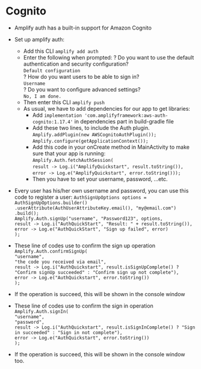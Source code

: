 # Cognito

* Amplify auth has a built-in support for Amazon Cognito
* Set up amplify auth:
  * Add this CLI `amplify add auth`
  * Enter the following when prompted:
    ? Do you want to use the default authentication and security configuration?<br>
    `Default configuration`<br>
    ? How do you want users to be able to sign in?<br>
    `Username`<br>
    ? Do you want to configure advanced settings?<br>
    `No, I am done.`<br>
  * Then enter this CLI `amplify push`
  * As usual, we have to add dependencies for our app to get libraries:
     * Add `implementation 'com.amplifyframework:aws-auth-cognito:1.17.4'` in dependencies part in build-gradle file
     * Add these two lines, to include the Auth plugin.
        `Amplify.addPlugin(new AWSCognitoAuthPlugin());`<br>
        `Amplify.configure(getApplicationContext());`<br>
     * Add this code in your onCreate method in MainActivity to make sure that your app is running: <br>
        `Amplify.Auth.fetchAuthSession(`<br>
            `result -> Log.i("AmplifyQuickstart", result.toString()),`<br>
            `error -> Log.e("AmplifyQuickstart", error.toString()));`<br>
     * Then you have to set your username, password, ...etc.
* Every user has his/her own username and password, you can use this code to register a user:
  `AuthSignUpOptions options = AuthSignUpOptions.builder()`<br>
  `.userAttribute(AuthUserAttributeKey.email(), "my@email.com")`<br>
   `.build();`<br>
`Amplify.Auth.signUp("username", "Password123", options,`<br>
  `result -> Log.i("AuthQuickStart", "Result: " + result.toString()),`<br>
   `error -> Log.e("AuthQuickStart", "Sign up failed", error)`<br>
`);`<br>

* These line of codes use to confirm the sign up operation
 `Amplify.Auth.confirmSignUp(`<br>
   `"username",`<br>
   `"the code you received via email",`<br>
   `result -> Log.i("AuthQuickstart", result.isSignUpComplete() ? "Confirm signUp succeeded" : "Confirm sign up not complete"),`<br>
    `error -> Log.e("AuthQuickstart", error.toString())`<br>
`);`<br>

* If the operation is succeed, this will be shown in the console window
* These line of codes use to confirm the sign in operation
`Amplify.Auth.signIn(`<br>
    `"username",`<br>
    `"password",`<br>
   `result -> Log.i("AuthQuickstart", result.isSignInComplete() ? "Sign in succeeded" : "Sign in not complete"),`<br>
   `error -> Log.e("AuthQuickstart", error.toString())`<br>
`);`<br>
* If the operation is succeed, this will be shown in the console window too.

